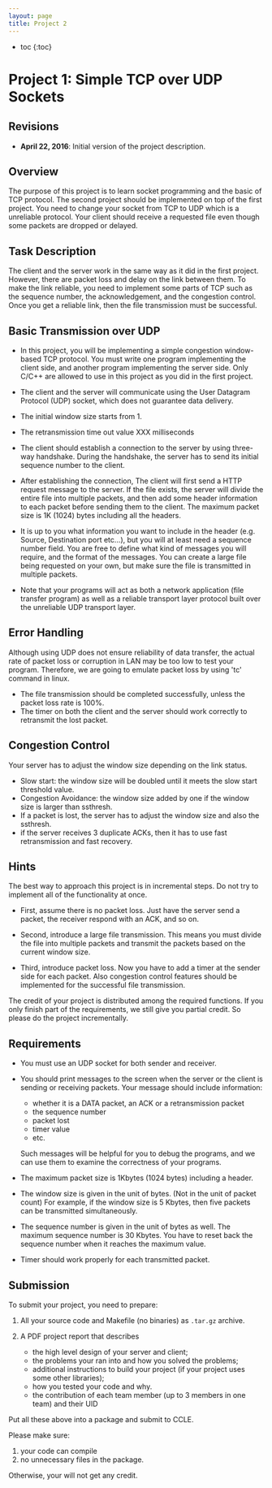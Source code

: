 ```yaml
---
layout: page
title: Project 2
---
```


* toc
{:toc}

# Project 1: Simple TCP over UDP Sockets

## Revisions

* **April 22, 2016**: Initial version of the project description.


## Overview

The purpose of this project is to learn socket programming and the basic of TCP protocol.
The second project should be implemented on top of the first project.
You need to change your socket from TCP to UDP which is a unreliable protocol.
Your client should receive a requested file even though some packets are dropped or delayed.

## Task Description

The client and the server work in the same way as it did in the first project.
However, there are packet loss and delay on the link between them.
To make the link reliable, you need to implement some parts of TCP such as the sequence number, the acknowledgement, and the congestion control.
Once you get a reliable link, then the file transmission must be successful.


## Basic Transmission over UDP


- In this project, you will be implementing a simple congestion window-based  TCP protocol.
 You must write one program implementing the client side, and another program
 implementing the server side. Only C/C++ are allowed to use in this project as you did in the first project.

- The client and the server will communicate using the User Datagram Protocol (UDP) socket, which does not guarantee data delivery.

- The initial window size starts from 1.

- The retransmission time out value XXX milliseconds

- The client should establish a connection to the server by using three-way handshake.
During the handshake, the server has to send its initial sequence number to the client.

- After establishing the connection, The client will first send a HTTP request message to the server.
If the file exists, the server will divide the entire file into multiple packets,
and then add some header information to each packet before sending them to the client.
The maximum packet size is 1K (1024) bytes including all the headers.

- It is up to you what information you want to include in the header (e.g. Source, Destination port etc...),
but you will at least need a sequence number field.
You are free to define what kind of messages you will require, and the format of the messages.
You can create a large file being requested on your own, but make sure the file is
transmitted in multiple packets.

- Note that your programs will act as both a network application (file transfer program) as well as a reliable
transport layer protocol built over the unreliable UDP transport layer.


## Error Handling

Although using UDP does not ensure reliability of data transfer, the actual rate of packet loss or corruption in LAN
may be too low to test your program.  Therefore, we are going to emulate packet loss by using 'tc' command in linux.

- The file transmission should be completed successfully, unless the packet loss rate is 100\%.
- The timer on both the client and the server should work correctly to retransmit the lost packet.

## Congestion Control

Your server has to adjust the window size depending on the link status.

- Slow start: the window size will be doubled until it meets the slow start threshold value.
- Congestion Avoidance: the window size added by one if the window size is larger than ssthresh.
- If a packet is lost, the server has to adjust the window size and also the ssthresh.
- if the server receives 3 duplicate ACKs, then it has to use fast retransmission and fast recovery.


## Hints

The best way to approach this project is in incremental steps.  Do not try to implement all of the functionality at once.

- First, assume there is no packet loss. Just have the server send a packet, the receiver respond with an ACK,
and so on.

- Second, introduce a large file transmission. This means you must divide the file into multiple packets and transmit the packets based on the current window size.

- Third, introduce packet loss.  Now you have to add a timer at the sender side for each packet. Also congestion control features should be implemented for the successful file transmission.

The credit of your project is distributed among the required functions. If you only finish part of the requirements, we still
give you partial credit. So please do the project incrementally.



## Requirements

- You must use an UDP socket for both sender and receiver.

- You should print messages to the screen when the server or the client is sending or receiving packets.  Your message should include information:

    * whether it is a DATA packet, an ACK or a retransmission packet
    * the sequence number
    * packet lost
    * timer value
    * etc.

    Such messages will be helpful for you to debug the programs, and we can use them to examine the correctness of your programs.

- The maximum packet size is 1Kbytes (1024 bytes) including a header.

- The window size is given in the unit of bytes. (Not in the unit of packet count) For example, if the window size is 5 Kbytes, then five packets can be transmitted simultaneously.

- The sequence number is given in the unit of bytes as well. The maximum sequence number is 30 Kbytes. You have to reset back the sequence number when it reaches the maximum value.

- Timer should work properly for each transmitted packet.


## Submission

To submit your project, you need to prepare:

1. All your source code and Makefile (no binaries) as `.tar.gz` archive.

2. A PDF project report that describes
   * the high level design of your server and client;
   * the problems your ran into and how you solved the problems;
   * additional instructions to build your project (if your project uses some other libraries);
   * how you tested your code and why.
   * the contribution of each team member (up to 3 members in one team) and their UID

Put all these above into a package and submit to CCLE.

Please make sure:

1. your code can compile
2. no unnecessary files in the package.

Otherwise, your will not get any credit.
